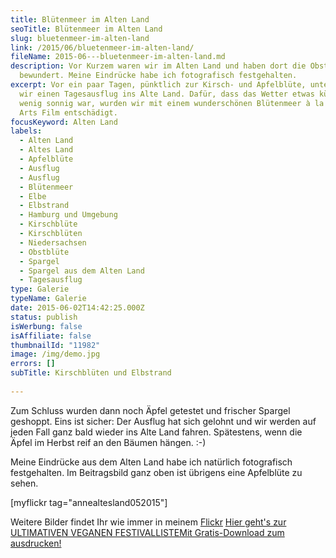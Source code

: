 ```yaml
---
title: Blütenmeer im Alten Land
seoTitle: Blütenmeer im Alten Land
slug: bluetenmeer-im-alten-land
link: /2015/06/bluetenmeer-im-alten-land/
fileName: 2015-06---bluetenmeer-im-alten-land.md
description: Vor Kurzem waren wir im Alten Land und haben dort die Obstblüten
  bewundert. Meine Eindrücke habe ich fotografisch festgehalten.
excerpt: Vor ein paar Tagen, pünktlich zur Kirsch- und Apfelblüte, unternahmen
  wir einen Tagesausflug ins Alte Land. Dafür, dass das Wetter etwas kühl und
  wenig sonnig war, wurden wir mit einem wunderschönen Blütenmeer à la Martial
  Arts Film entschädigt.
focusKeyword: Alten Land
labels:
  - Alten Land
  - Altes Land
  - Apfelblüte
  - Ausflug
  - Ausflug
  - Blütenmeer
  - Elbe
  - Elbstrand
  - Hamburg und Umgebung
  - Kirschblüte
  - Kirschblüten
  - Niedersachsen
  - Obstblüte
  - Spargel
  - Spargel aus dem Alten Land
  - Tagesausflug
type: Galerie
typeName: Galerie
date: 2015-06-02T14:42:25.000Z
status: publish
isWerbung: false
isAffiliate: false
thumbnailId: "11982"
image: /img/demo.jpg
errors: []
subTitle: Kirschblüten und Elbstrand
  
---
```


Zum Schluss wurden dann noch Äpfel getestet und frischer Spargel geshoppt. Eins
ist sicher: Der Ausflug hat sich gelohnt und wir werden auf jeden Fall ganz bald
wieder ins Alte Land fahren. Spätestens, wenn die Äpfel im Herbst reif an den
Bäumen hängen. :-)

Meine Eindrücke aus dem Alten Land habe ich natürlich fotografisch festgehalten.
Im Beitragsbild ganz oben ist übrigens eine Apfelblüte zu sehen.

[myflickr tag="annealtesland052015"]

Weitere Bilder findet Ihr wie immer in meinem
[Flickr](https://www.flickr.com/photos/99929697@N07/)
[Hier geht's zur ULTIMATIVEN VEGANEN FESTIVALLISTEMit Gratis-Download zum ausdrucken!](/2015/03/die-ultimative-vegane-festivalliste)

  